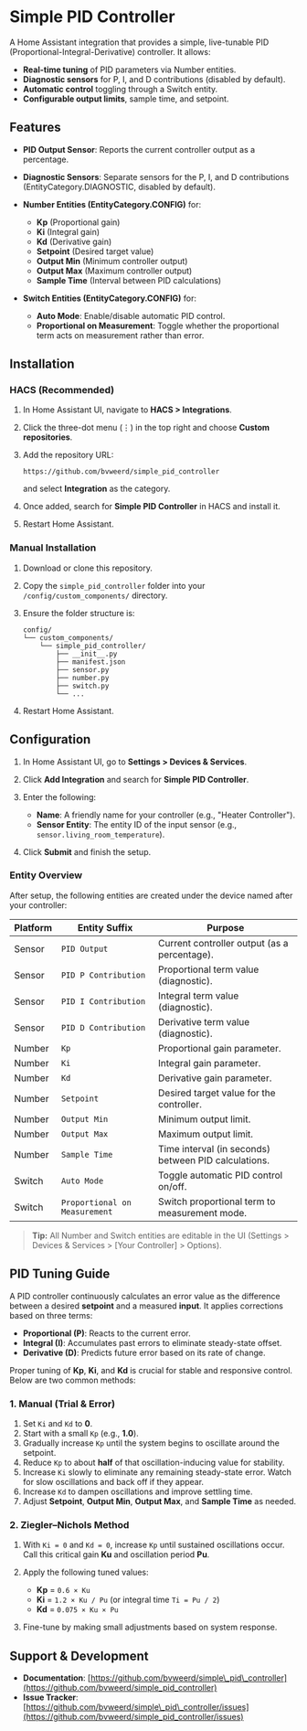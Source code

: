 # Simple PID Controller

A Home Assistant integration that provides a simple, live-tunable PID (Proportional-Integral-Derivative) controller. It allows:

* **Real-time tuning** of PID parameters via Number entities.
* **Diagnostic sensors** for P, I, and D contributions (disabled by default).
* **Automatic control** toggling through a Switch entity.
* **Configurable output limits**, sample time, and setpoint.

## Features

* **PID Output Sensor**: Reports the current controller output as a percentage.
* **Diagnostic Sensors**: Separate sensors for the P, I, and D contributions (EntityCategory.DIAGNOSTIC, disabled by default).
* **Number Entities (EntityCategory.CONFIG)** for:

  * **Kp** (Proportional gain)
  * **Ki** (Integral gain)
  * **Kd** (Derivative gain)
  * **Setpoint** (Desired target value)
  * **Output Min** (Minimum controller output)
  * **Output Max** (Maximum controller output)
  * **Sample Time** (Interval between PID calculations)
* **Switch Entities (EntityCategory.CONFIG)** for:

  * **Auto Mode**: Enable/disable automatic PID control.
  * **Proportional on Measurement**: Toggle whether the proportional term acts on measurement rather than error.

## Installation

### HACS (Recommended)

1. In Home Assistant UI, navigate to **HACS > Integrations**.
2. Click the three-dot menu (⋮) in the top right and choose **Custom repositories**.
3. Add the repository URL:

   ```text
   https://github.com/bvweerd/simple_pid_controller
   ```

   and select **Integration** as the category.
4. Once added, search for **Simple PID Controller** in HACS and install it.
5. Restart Home Assistant.

### Manual Installation

1. Download or clone this repository.
2. Copy the `simple_pid_controller` folder into your `/config/custom_components/` directory.
3. Ensure the folder structure is:

   ```text
   config/
   └── custom_components/
       └── simple_pid_controller/
           ├── __init__.py
           ├── manifest.json
           ├── sensor.py
           ├── number.py
           ├── switch.py
           └── ...
   ```
4. Restart Home Assistant.

## Configuration

1. In Home Assistant UI, go to **Settings > Devices & Services**.
2. Click **Add Integration** and search for **Simple PID Controller**.
3. Enter the following:

   * **Name**: A friendly name for your controller (e.g., "Heater Controller").
   * **Sensor Entity**: The entity ID of the input sensor (e.g., `sensor.living_room_temperature`).
4. Click **Submit** and finish the setup.

### Entity Overview

After setup, the following entities are created under the device named after your controller:

| Platform | Entity Suffix                 | Purpose                                              |
| -------- | ----------------------------- | ---------------------------------------------------- |
| Sensor   | `PID Output`                  | Current controller output (as a percentage).         |
| Sensor   | `PID P Contribution`          | Proportional term value (diagnostic).                |
| Sensor   | `PID I Contribution`          | Integral term value (diagnostic).                    |
| Sensor   | `PID D Contribution`          | Derivative term value (diagnostic).                  |
| Number   | `Kp`                          | Proportional gain parameter.                         |
| Number   | `Ki`                          | Integral gain parameter.                             |
| Number   | `Kd`                          | Derivative gain parameter.                           |
| Number   | `Setpoint`                    | Desired target value for the controller.             |
| Number   | `Output Min`                  | Minimum output limit.                                |
| Number   | `Output Max`                  | Maximum output limit.                                |
| Number   | `Sample Time`                 | Time interval (in seconds) between PID calculations. |
| Switch   | `Auto Mode`                   | Toggle automatic PID control on/off.                 |
| Switch   | `Proportional on Measurement` | Switch proportional term to measurement mode.        |

> **Tip:** All Number and Switch entities are editable in the UI (Settings > Devices & Services > \[Your Controller] > Options).

## PID Tuning Guide

A PID controller continuously calculates an error value as the difference between a desired **setpoint** and a measured **input**. It applies corrections based on three terms:

* **Proportional (P)**: Reacts to the current error.
* **Integral (I)**: Accumulates past errors to eliminate steady-state offset.
* **Derivative (D)**: Predicts future error based on its rate of change.

Proper tuning of **Kp**, **Ki**, and **Kd** is crucial for stable and responsive control. Below are two common methods:

### 1. Manual (Trial & Error)

1. Set `Ki` and `Kd` to **0**.
2. Start with a small `Kp` (e.g., **1.0**).
3. Gradually increase `Kp` until the system begins to oscillate around the setpoint.
4. Reduce `Kp` to about **half** of that oscillation-inducing value for stability.
5. Increase `Ki` slowly to eliminate any remaining steady-state error. Watch for slow oscillations and back off if they appear.
6. Increase `Kd` to dampen oscillations and improve settling time.
7. Adjust **Setpoint**, **Output Min**, **Output Max**, and **Sample Time** as needed.

### 2. Ziegler–Nichols Method

1. With `Ki = 0` and `Kd = 0`, increase `Kp` until sustained oscillations occur. Call this critical gain **Ku** and oscillation period **Pu**.
2. Apply the following tuned values:

   * **Kp** = `0.6 × Ku`
   * **Ki** = `1.2 × Ku / Pu`  (or integral time `Ti = Pu / 2`)
   * **Kd** = `0.075 × Ku × Pu`
3. Fine-tune by making small adjustments based on system response.

## Support & Development

* **Documentation**: [https://github.com/bvweerd/simple\_pid\_controller](https://github.com/bvweerd/simple_pid_controller)
* **Issue Tracker**: [https://github.com/bvweerd/simple\_pid\_controller/issues](https://github.com/bvweerd/simple_pid_controller/issues)

